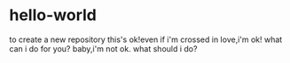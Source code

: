 # hello-world
to create a new repository
this's ok!even if i'm crossed in love,i'm ok!
what can i do for you?
baby,i'm not ok.
what should i do?
